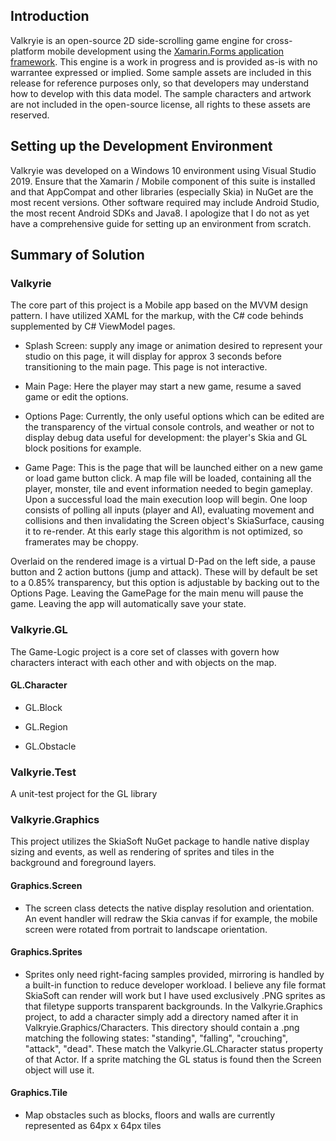## Introduction

Valkryie is an open-source 2D side-scrolling game engine for cross-platform mobile development using the [Xamarin.Forms application framework](https://docs.microsoft.com/en-us/xamarin/xamarin-forms/). This engine is a work in progress and is provided as-is with no warrantee expressed or implied. Some sample assets are included in this release for reference purposes only, so that developers may understand how to develop with this data model. The sample characters and artwork are not included in the open-source license, all rights to these assets are reserved.

## Setting up the Development Environment

Valkryie was developed on a Windows 10 environment using Visual Studio 2019. Ensure that the Xamarin / Mobile component of this suite is installed and that AppCompat and other libraries (especially Skia) in NuGet are the most recent versions. Other software required may include Android Studio, the most recent Android SDKs and Java8. I apologize that I do not as yet have a comprehensive guide for setting up an environment from scratch.

## Summary of Solution

### Valkyrie

The core part of this project is a Mobile app based on the MVVM design pattern. I have utilized XAML for the markup, with the C# code behinds supplemented by C# ViewModel pages. 

* Splash Screen: supply any image or animation desired to represent your studio on this page, it will display for approx 3 seconds before transitioning to the main page. This page is not interactive.

* Main Page: Here the player may start a new game, resume a saved game or edit the options.

* Options Page: Currently, the only useful options which can be edited are the transparency of the virtual console controls, 
and weather or not to display debug data useful for development: the player's Skia and GL block positions for example.

* Game Page: This is the page that will be launched either on a new game or load game button click. A map file will be loaded, containing all the player, monster, tile and event information needed to begin gameplay. Upon a successful load the main execution loop will begin. One loop consists of polling all inputs (player and AI), evaluating movement and collisions and then invalidating the Screen object's SkiaSurface, causing it to re-render. At this early stage this algorithm is not optimized, so framerates may be choppy.

Overlaid on the rendered image is a virtual D-Pad on the left side, a pause button and 2 action buttons (jump and attack). These will by default be set to a 0.85% transparency, but this option is adjustable by backing out to the Options Page. 
Leaving the GamePage for the main menu will pause the game. Leaving the app will automatically save your state. 

### Valkyrie.GL

The Game-Logic project is a core set of classes with govern how characters interact with each other and with objects on the map.

#### GL.Character

* GL.Block

* GL.Region

* GL.Obstacle



### Valkyrie.Test

A unit-test project for the GL library

### Valkyrie.Graphics

This project utilizes the SkiaSoft NuGet package to handle native display sizing and events, as well as rendering of sprites and tiles in the background and foreground layers. 

#### Graphics.Screen

* The screen class detects the native display resolution and orientation. An event handler will redraw the Skia canvas if       for example, the mobile screen were rotated from portrait to landscape orientation. 

#### Graphics.Sprites

* Sprites only need right-facing samples provided, mirroring is handled by a built-in function to reduce developer workload. I believe any file format SkiaSoft can render will work but I have used exclusively .PNG sprites as that filetype supports transparent backgrounds. In the Valkyrie.Graphics project, to add a character simply add a directory named after it in Valkryie.Graphics/Characters. This directory should contain a .png matching the following states: "standing", "falling", "crouching", "attack", "dead". These match the Valkyrie.GL.Character status property of that Actor. If a sprite matching the GL status is found then the Screen object will use it. 

#### Graphics.Tile

* Map obstacles such as blocks, floors and walls are currently represented as 64px x 64px tiles
